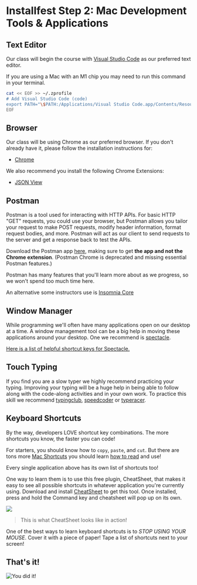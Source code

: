 # Installfest Step 2: Mac Development Tools & Applications

## Text Editor

Our class will begin the course with [Visual Studio Code](./editor-vsc.md) as our preferred text editor.

If you are using a Mac with an M1 chip you may need to run this command in your terminal.
```bash
cat << EOF >> ~/.zprofile
# Add Visual Studio Code (code)
export PATH="\$PATH:/Applications/Visual Studio Code.app/Contents/Resources/app/bin"
EOF
```



## Browser
Our class will be using Chrome as our preferred browser. If you don't already have it, please follow the installation instructions for:

* [Chrome](https://support.google.com/chrome/answer/95346?hl=en)

We also recommend you install the following Chrome Extensions:

* [JSON View](https://chrome.google.com/webstore/detail/jsonview/chklaanhfefbnpoihckbnefhakgolnmc)


## Postman

Postman is a tool used for interacting with HTTP APIs. For basic HTTP "GET" requests, you could use your browser, but Postman allows you tailor your request to make POST requests, modify header information, format request bodies, and more. Postman will act as our client to send requests to the server and get a response back to test the APIs.

Download the Postman app [here](https://www.getpostman.com/products), making sure to get **the app and not the Chrome extension**. (Postman Chrome is deprecated and missing essential Postman features.) 

Postman has many features that you'll learn more about as we progress, so we won't spend too much time here.

An alternative some instructors use is [Insomnia Core](https://insomnia.rest/download/)

## Window Manager

While programming we'll often have many applications open on our desktop at a time. A window management tool can be a big help in moving these applications around your desktop. One we recommend is [spectacle](https://www.spectacleapp.com/).

[Here is a list of helpful shortcut keys for Spectacle.](https://github.com/eczarny/spectacle)

## Touch Typing
If you find you are a slow typer we highly recommend practicing your typing. Improving your typing will be a huge help in being able to follow along with the code-along activities and in your own work. To practice this skill we recommend [typingclub](http://typingclub.com), [speedcoder](http://www.speedcoder.net/) or [typeracer](http://play.typeracer.com/).

## Keyboard Shortcuts
By the way, developers LOVE shortcut key combinations. The more shortcuts you know, the faster you can code!

For starters, you should know how to `copy`, `paste`, and `cut`. But there are tons more [Mac Shortcuts](https://duckduckgo.com/?q=mac+keyboard+shortcuts&ia=cheatsheet&iax=1) you should learn [how to read](https://support.apple.com/en-us/HT201236) and use!

Every single application above has its own list of shortcuts too!

One way to learn them is to use this free plugin, CheatSheet, that makes it easy to see all possible shortcuts in whatever application you're currently using. Download and install [CheatSheet](https://mediaatelier.com/CheatSheet/?lang=en) to get this tool. Once installed, press and hold the Command key and cheatsheet will pop up on its own.

<img src="https://mediaatelier.com/CheatSheet/imgs/main.png">

> This is what CheatSheet looks like in action!

One of the best ways to learn keyboard shortcuts is to _STOP USING YOUR MOUSE_. Cover it with a piece of paper! Tape a list of shortcuts next to your screen!

## That's it!

![You did it!](https://media.giphy.com/media/3otPoS81loriI9sO8o/giphy.gif)

